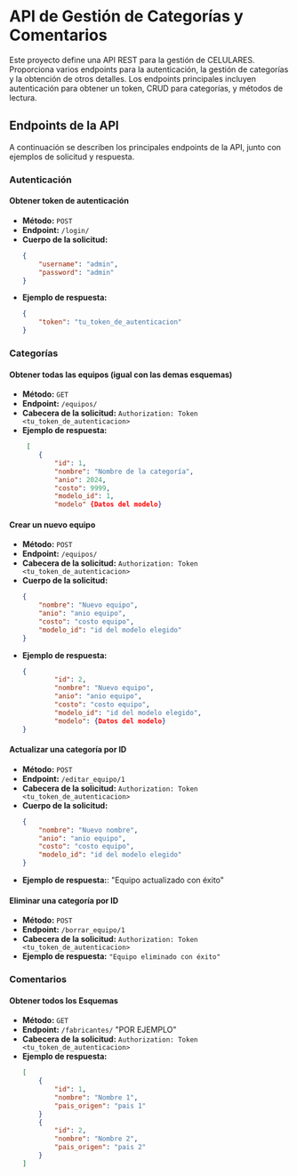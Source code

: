 # API de Gestión de Categorías y Comentarios

Este proyecto define una API REST para la gestión de CELULARES. Proporciona varios endpoints para la autenticación, la gestión de categorías y la obtención de otros detalles. Los endpoints principales incluyen autenticación para obtener un token, CRUD para categorías, y métodos de lectura.

## Endpoints de la API

A continuación se describen los principales endpoints de la API, junto con ejemplos de solicitud y respuesta.

### Autenticación

#### Obtener token de autenticación

- **Método:** `POST`
- **Endpoint:** `/login/`
- **Cuerpo de la solicitud:**
    ```json
    {
        "username": "admin",
        "password": "admin"
    }
    ```
- **Ejemplo de respuesta:**
    ```json
    {
        "token": "tu_token_de_autenticacion"
    }
    ```

### Categorías

#### Obtener todas las equipos (igual con las demas esquemas)

- **Método:** `GET`
- **Endpoint:** `/equipos/`
- **Cabecera de la solicitud:** `Authorization: Token <tu_token_de_autenticacion>`
- **Ejemplo de respuesta:**
    ```json
     [
        {
            "id": 1,
            "nombre": "Nombre de la categoría",
            "anio": 2024,
            "costo": 9999,
            "modelo_id": 1,
            "modelo" {Datos del modelo}
    ```



#### Crear un nuevo equipo

- **Método:** `POST`
- **Endpoint:** `/equipos/`
- **Cabecera de la solicitud:** `Authorization: Token <tu_token_de_autenticacion>`
- **Cuerpo de la solicitud:**
    ```json
    {
        "nombre": "Nuevo equipo",
        "anio": "anio equipo",
        "costo": "costo equipo",
        "modelo_id": "id del modelo elegido"
    }
    ```
- **Ejemplo de respuesta:**
    ```json
    {
            "id": 2,
            "nombre": "Nuevo equipo",
            "anio": "anio equipo",
            "costo": "costo equipo",
            "modelo_id": "id del modelo elegido",
            "modelo": {Datos del modelo}
    }
    ```

#### Actualizar una categoría por ID

- **Método:** `POST`
- **Endpoint:** `/editar_equipo/1`
- **Cabecera de la solicitud:** `Authorization: Token <tu_token_de_autenticacion>`
- **Cuerpo de la solicitud:**
    ```json
    {
        "nombre": "Nuevo nombre",
        "anio": "anio equipo",
        "costo": "costo equipo",
        "modelo_id": "id del modelo elegido"
    }
    ```
- **Ejemplo de respuesta:**: "Equipo actualizado con éxito"

#### Eliminar una categoría por ID

- **Método:** `POST`
- **Endpoint:** `/borrar_equipo/1`
- **Cabecera de la solicitud:** `Authorization: Token <tu_token_de_autenticacion>`
- **Ejemplo de respuesta:** `"Equipo eliminado con éxito"`

### Comentarios

#### Obtener todos los Esquemas

- **Método:** `GET`
- **Endpoint:** `/fabricantes/` "POR EJEMPLO"
- **Cabecera de la solicitud:** `Authorization: Token <tu_token_de_autenticacion>`
- **Ejemplo de respuesta:**
    ```json
    [
        {
            "id": 1,
            "nombre": "Nombre 1",
            "pais_origen": "pais 1"
        }
        {
            "id": 2,
            "nombre": "Nombre 2",
            "pais_origen": "pais 2"
        }
    ]
    ```

